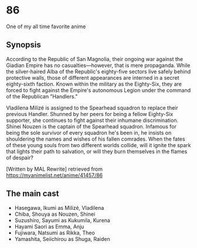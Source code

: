 # 86
One of my all time favorite anime

## Synopsis
According to the Republic of San Magnolia, their ongoing war against the Giadian Empire has no casualties—however, that is mere propaganda. While the silver-haired Alba of the Republic's eighty-five sectors live safely behind protective walls, those of different appearances are interned in a secret eighty-sixth faction. Known within the military as the Eighty-Six, they are forced to fight against the Empire's autonomous Legion under the command of the Republican "Handlers."

Vladilena Milizé is assigned to the Spearhead squadron to replace their previous Handler. Shunned by her peers for being a fellow Eighty-Six supporter, she continues to fight against their inhumane discrimination. Shinei Nouzen is the captain of the Spearhead squadron. Infamous for being the sole survivor of every squadron he's been in, he insists on shouldering the names and wishes of his fallen comrades. When the fates of these young souls from two different worlds collide, will it ignite the spark that lights their path to salvation, or will they burn themselves in the flames of despair?

[Written by MAL Rewrite]
retrieved from https://myanimelist.net/anime/41457/86

## The main cast
- Hasegawa, Ikumi as Milizé, Vladilena
- Chiba, Shouya as Nouzen, Shinei
- Suzushiro, Sayumi as Kukumila, Kurena
- Hayami Saori as Emma, Anju
- Fujiwara, Natsumi as Rikka, Theo
- Yamashita, Seiichirou as Shuga, Raiden
